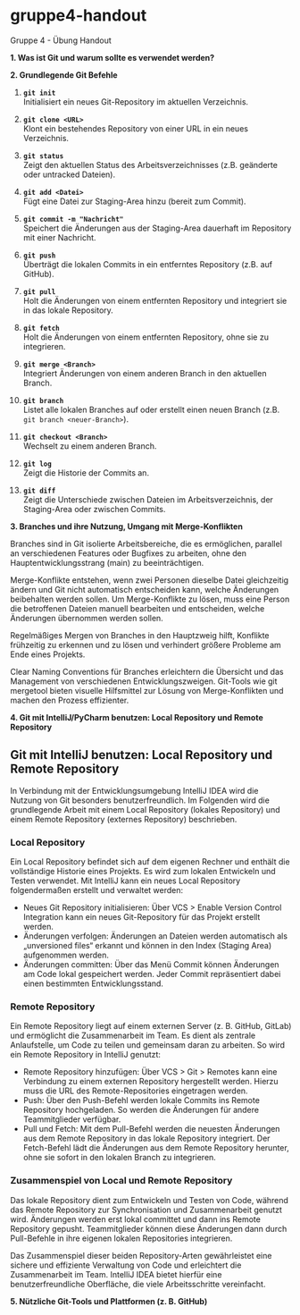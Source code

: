 # gruppe4-handout
Gruppe 4 - Übung Handout

**1. Was ist Git und warum sollte es verwendet werden?**

**2. Grundlegende Git Befehle**

1. **`git init`**  
   Initialisiert ein neues Git-Repository im aktuellen Verzeichnis.

2. **`git clone <URL>`**  
   Klont ein bestehendes Repository von einer URL in ein neues Verzeichnis.

3. **`git status`**  
   Zeigt den aktuellen Status des Arbeitsverzeichnisses (z.B. geänderte oder untracked Dateien).

4. **`git add <Datei>`**  
   Fügt eine Datei zur Staging-Area hinzu (bereit zum Commit).

5. **`git commit -m "Nachricht"`**  
   Speichert die Änderungen aus der Staging-Area dauerhaft im Repository mit einer Nachricht.

6. **`git push`**  
   Überträgt die lokalen Commits in ein entferntes Repository (z.B. auf GitHub).

7. **`git pull`**  
   Holt die Änderungen von einem entfernten Repository und integriert sie in das lokale Repository.

8. **`git fetch`**  
   Holt die Änderungen von einem entfernten Repository, ohne sie zu integrieren.

9. **`git merge <Branch>`**  
   Integriert Änderungen von einem anderen Branch in den aktuellen Branch.

10. **`git branch`**  
    Listet alle lokalen Branches auf oder erstellt einen neuen Branch (z.B. `git branch <neuer-Branch>`).

11. **`git checkout <Branch>`**  
    Wechselt zu einem anderen Branch.

12. **`git log`**  
    Zeigt die Historie der Commits an.

13. **`git diff`**  
    Zeigt die Unterschiede zwischen Dateien im Arbeitsverzeichnis, der Staging-Area oder zwischen Commits.

**3. Branches und ihre Nutzung, Umgang mit Merge-Konflikten**

Branches sind in Git isolierte Arbeitsbereiche, die es ermöglichen, 
parallel an verschiedenen Features oder Bugfixes zu arbeiten, ohne den Hauptentwicklungsstrang (main) zu beeinträchtigen.

Merge-Konflikte entstehen, wenn zwei Personen dieselbe Datei gleichzeitig ändern und Git nicht automatisch entscheiden kann, welche Änderungen beibehalten werden sollen.
Um Merge-Konflikte zu lösen, muss eine Person die betroffenen Dateien manuell bearbeiten und entscheiden, welche Änderungen übernommen werden sollen.

Regelmäßiges Mergen von Branches in den Hauptzweig hilft, Konflikte frühzeitig zu erkennen und zu lösen und verhindert größere Probleme am Ende eines Projekts.

Clear Naming Conventions für Branches erleichtern die Übersicht und das Management von verschiedenen Entwicklungszweigen. Git-Tools wie git mergetool bieten visuelle Hilfsmittel zur Lösung von Merge-Konflikten und machen den Prozess effizienter.

**4. Git mit IntelliJ/PyCharm benutzen: Local Repository und Remote Repository**

## Git mit IntelliJ benutzen: Local Repository und Remote Repository
In Verbindung mit der Entwicklungsumgebung IntelliJ IDEA wird die Nutzung von Git besonders benutzerfreundlich.
Im Folgenden wird die grundlegende Arbeit mit einem Local Repository (lokales Repository) und einem Remote Repository (externes Repository) beschrieben.

### Local Repository

Ein Local Repository befindet sich auf dem eigenen Rechner und enthält die vollständige Historie eines Projekts. Es wird zum lokalen Entwickeln und Testen verwendet. Mit IntelliJ kann ein neues Local Repository folgendermaßen erstellt und verwaltet werden:

+ Neues Git Repository initialisieren: Über VCS > Enable Version Control Integration kann ein neues Git-Repository für das Projekt erstellt werden.
+ Änderungen verfolgen: Änderungen an Dateien werden automatisch als „unversioned files“ erkannt und können in den Index (Staging Area) aufgenommen werden.
+ Änderungen committen: Über das Menü Commit können Änderungen am Code lokal gespeichert werden. Jeder Commit repräsentiert dabei einen bestimmten Entwicklungsstand.

### Remote Repository

Ein Remote Repository liegt auf einem externen Server (z. B. GitHub, GitLab) und ermöglicht die Zusammenarbeit im Team. Es dient als zentrale Anlaufstelle, um Code zu teilen und gemeinsam daran zu arbeiten. So wird ein Remote Repository in IntelliJ genutzt:

+ Remote Repository hinzufügen: Über VCS > Git > Remotes kann eine Verbindung zu einem externen Repository hergestellt werden. Hierzu muss die URL des Remote-Repositories eingetragen werden.
+ Push: Über den Push-Befehl werden lokale Commits ins Remote Repository hochgeladen. So werden die Änderungen für andere Teammitglieder verfügbar.
+ Pull und Fetch: Mit dem Pull-Befehl werden die neuesten Änderungen aus dem Remote Repository in das lokale Repository integriert. Der Fetch-Befehl lädt die Änderungen aus dem Remote Repository herunter, ohne sie sofort in den lokalen Branch zu integrieren.

### Zusammenspiel von Local und Remote Repository

Das lokale Repository dient zum Entwickeln und Testen von Code, während das Remote Repository zur Synchronisation und Zusammenarbeit genutzt wird. Änderungen werden erst lokal committet und dann ins Remote Repository gepusht. Teammitglieder können diese Änderungen dann durch Pull-Befehle in ihre eigenen lokalen Repositories integrieren.

Das Zusammenspiel dieser beiden Repository-Arten gewährleistet eine sichere und effiziente Verwaltung von Code und erleichtert die Zusammenarbeit im Team. IntelliJ IDEA bietet hierfür eine benutzerfreundliche Oberfläche, die viele Arbeitsschritte vereinfacht.

**5. Nützliche Git-Tools und Plattformen (z. B. GitHub)**
